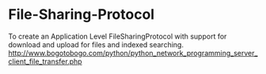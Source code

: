 # File-Sharing-Protocol
To create an Application Level FileSharingProtocol with support for download and upload for files and indexed searching.
http://www.bogotobogo.com/python/python_network_programming_server_client_file_transfer.php
